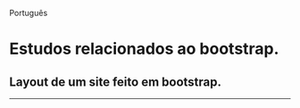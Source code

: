 Português
# Estudos relacionados ao bootstrap.
## Layout de um site feito em bootstrap.
 
 ------------------------------------------------------------------------------------------------------------------------------------------------------------------------------------------------------------------------------------------------------------------------------------------------------------------------------------------------------------------------------------------------------------------------------------------------------------------------------------------------------------------------------------------------------------------------------------------------------------------------------------------------------------------------------------------------------------------------------------------------------------------------------------------------------------------------------------------------------------------------------------------------------------------------------------------------------------------------------------------------------------------------------------------------------------------------------------------------------------------------------------------------------------------------------------------------------------------------------------------------------------------------------------------------------------------------------------------------------------------------------------------------------------------------------------------------------------------------------------------------------------------------------------------------------------------------------------------------------------------------------------------------------------------------------------------------------------------------------------------------------------------------------------------------------------------------------------------------------------------------------------------------------------------------------------------------------------------------------------------------------------------------------------------------------------------------------------------------------------------------------------------------------------------------------------------------------------------------------------------------------------------------------------------------------------------------------------------------------------------------------------------------------------------------------------------------------------------------------------------------------------------------------------------
